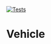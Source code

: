[![Tests](https://github.com/wenkokke/vehicle/actions/workflows/ci.yml/badge.svg)](https://github.com/wenkokke/vehicle/actions/workflows/ci.yml)

# Vehicle
